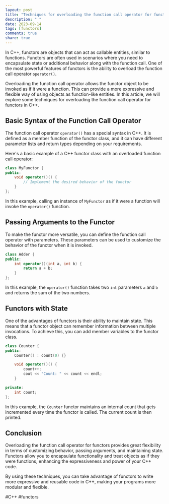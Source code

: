 ```yaml
---
layout: post
title: "Techniques for overloading the function call operator for functors in C++"
description: " "
date: 2023-09-14
tags: [functors]
comments: true
share: true
---
```


In C++, functors are objects that can act as callable entities, similar to functions. Functors are often used in scenarios where you need to encapsulate state or additional behavior along with the function call. One of the most powerful features of functors is the ability to overload the function call operator `operator()`.

Overloading the function call operator allows the functor object to be invoked as if it were a function. This can provide a more expressive and flexible way of using objects as function-like entities. In this article, we will explore some techniques for overloading the function call operator for functors in C++.

## Basic Syntax of the Function Call Operator

The function call operator `operator()` has a special syntax in C++. It is defined as a member function of the functor class, and it can have different parameter lists and return types depending on your requirements.

Here's a basic example of a C++ functor class with an overloaded function call operator:

```cpp
class MyFunctor {
public:
    void operator()() {
        // Implement the desired behavior of the functor
    }
};
```

In this example, calling an instance of `MyFunctor` as if it were a function will invoke the `operator()` function.

## Passing Arguments to the Functor

To make the functor more versatile, you can define the function call operator with parameters. These parameters can be used to customize the behavior of the functor when it is invoked.

```cpp
class Adder {
public:
    int operator()(int a, int b) {
        return a + b;
    }
};
```

In this example, the `operator()` function takes two `int` parameters `a` and `b` and returns the sum of the two numbers.

## Functors with State

One of the advantages of functors is their ability to maintain state. This means that a functor object can remember information between multiple invocations. To achieve this, you can add member variables to the functor class.

```cpp
class Counter {
public:
    Counter() : count(0) {}

    void operator()() {
        count++;
        cout << "Count: " << count << endl;
    }

private:
    int count;
};
```

In this example, the `Counter` functor maintains an internal count that gets incremented every time the functor is called. The current count is then printed.

## Conclusion

Overloading the function call operator for functors provides great flexibility in terms of customizing behavior, passing arguments, and maintaining state. Functors allow you to encapsulate functionality and treat objects as if they were functions, enhancing the expressiveness and power of your C++ code.

By using these techniques, you can take advantage of functors to write more expressive and reusable code in C++, making your programs more modular and flexible.

#C++ #functors